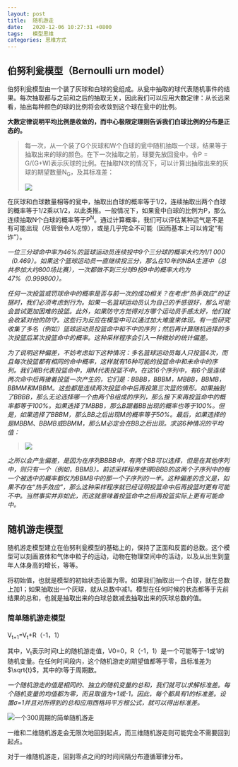 ```yaml
---
layout: post
title:  随机游走
date:   2020-12-06 10:27:31 +0800
tags:   模型思维
categories: 思维方式
---
```




## 伯努利瓮模型（Bernoulli urn model）

伯努利瓮模型由一个装了灰球和白球的瓮组成。从瓮中抽取的球代表随机事件的结果。每次抽取都与之前和之后的抽取无关，因此我们可以应用大数定律：从长远来看，抽出每种颜色的球的比例将会收敛到这个球在瓮中的比例。

**大数定律说明平均比例是收敛的，而中心极限定理则告诉我们白球比例的分布是正态的。**

> 每一次，从一个装了G个灰球和W个白球的瓮中随机抽取一个球，结果等于抽取出来的球的颜色。在下一次抽取之前，球要先放回瓮中。令P = G/(G+W)表示灰球的比例。在抽取N次的情况下，可以计算出抽取出来的灰球的期望数量N<sub>G</sub>，及其标准差：
>
>![](https://github.com/zzyang/zzyang.github.io/blob/master/_posts/pic/00182.jpeg?raw=true)

在灰球和白球数量相等的瓮中，抽取出白球的概率等于1/2，连续抽取出两个白球的概率等于1/2乘以1/2，以此类推。一般情况下，如果瓮中白球的比例为P，那么连续抽取N个白球的概率等于P<sup>N</sup>。通过计算概率，我们可以评估某种运气是不是有可能出现（尽管很令人吃惊），或是几乎完全不可能（因而基本上可以肯定“有诈”）。

<i>

一位三分球命中率为46%的篮球运动员连续投中9个三分球的概率大约为1/1 000（0.469）。如果这个篮球运动员一直继续投三分，那么在10年的NBA生涯中（总共参加大约800场比赛），一次都做不到三分球9投9中的概率大约为47%（0.999800）。

任何一次投篮或罚球命中的概率是否与前一次的成功相关？在考虑“热手效应”的证据时，我们必须考虑到行为。如果一名篮球运动员认为自己的手感很好，那么可能会尝试更加困难的投篮。此外，如果防守方觉得对方哪个运动员手感太好，他们就会收紧对他的防守。这些行为反应在模型中可以通过加大难度来体现。有一些研究收集了多名（例如）篮球运动员投篮命中和不中的序列；然后再计算随机选择的多次投篮后某次投篮命中的概率。这种采样程序会引入一种微妙的统计偏差。

为了说明这种偏差，不妨考虑如下这种情况：多名篮球运动员每人只投篮4次，而且每次投篮都有相同的命中概率，这样就有16种可能的投篮命中和未命中的序列。我们用B代表投篮命中，用M代表投篮不中。在这16个序列中，有6个是连续两次命中后再接着投篮一次产生的，它们是：BBBB，BBBM，MBBB，BBMB，BBMM和MBBM。这些都是连续两次投篮命中后再投第三次篮的情形。如果抽到了BBBB，那么无论选择哪一个由两个B组成的序列，那么接下来再投篮命中的概率都等于100%。如果选择了MBBB，那么B跟着BB出现的概率也等于100%。但是，如果选择了BBBM，那么BB之后出现M的概率等于50%。最后，如果选择的是MBBM、BBMB或BBMM，那么M必定会在BB之后出现。求这6种情况的平均值：

> ![](https://github.com/zzyang/zzyang.github.io/blob/master/_posts/pic/00159.jpeg?raw=true)

之所以会产生偏差，是因为在序列BBBB中，有两个BB可以选择，但是在其他序列中，则只有一个（例如，BBMB）。前述采样程序使得BBBB的这两个子序列中的每一个被选中的概率都仅为BBMB中的那一个子序列的一半。这种偏差的含义是，如果不存在“热手效应”，那么这种采样程序就已经证明投篮命中后再投篮时更有可能不中。当然事实并非如此，而这就意味着投篮命中之后再投篮实际上更有可能命中。

</i>

## 随机游走模型

随机游走模型建立在伯努利瓮模型的基础上的，保持了正面和反面的总数。这个模型可以刻画液体和气体中粒子的运动，动物在物理空间中的活动，以及从出生到童年人体身高的增长，等等。

将初始值，也就是模型的初始状态设置为零。如果我们抽取出一个白球，就在总数上加1；如果抽取出一个灰球，就从总数中减1。模型在任何时候的状态都等于先前结果的总和，也就是抽取出来的白球总数减去抽取出来的灰球总数的值。


### 简单随机游走模型

V<sub>t+1</sub>=V<sub>t</sub>+R（-1，1）

其中，V<sub>t</sub>表示时间t上的随机游走值，V0=0，R（-1，1）是一个可能等于-1或1的随机变量。在任何时间段内，这个随机游走的期望值都等于零，且标准差为$\sqrt{t}$，其中的t等于周期数。

*一个随机游走的值是相同的、独立的随机变量的总和，我们就可以求解标准差。每个随机变量的均值都为零，而且取值为+1或-1。因此，每个都具有1的标准差。设置σ=1并且对所得到的总和应用西格玛平方根公式，就可以得出标准差。*

![一个300周期的简单随机游走](https://github.com/zzyang/zzyang.github.io/blob/master/_posts/pic/00188.jpeg?raw=true)

一维和二维随机游走会无限次地回到起点，而三维随机游走则可能完全不需要回到起点。

对于一维随机游走，回到零点之间的时间间隔分布遵循幂律分布。